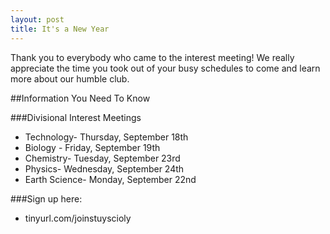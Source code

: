 ```yaml
---
layout: post
title: It's a New Year
---
```



Thank you to everybody who came to the interest meeting! We really appreciate the time you took out of your busy schedules to come and learn more about our humble club.

##Information You Need To Know


###Divisional Interest Meetings

* Technology- Thursday, September 18th
* Biology - Friday, September 19th
* Chemistry- Tuesday, September 23rd
* Physics- Wednesday, September 24th
* Earth Science- Monday, September 22nd

###Sign up here:

* tinyurl.com/joinstuyscioly








<br><br><br><br>